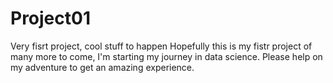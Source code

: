 # Project01
Very fisrt project, cool stuff to happen
Hopefully this is my fistr project of many more to come, I'm starting my journey in data science.
Please help on my adventure to get an amazing experience.
